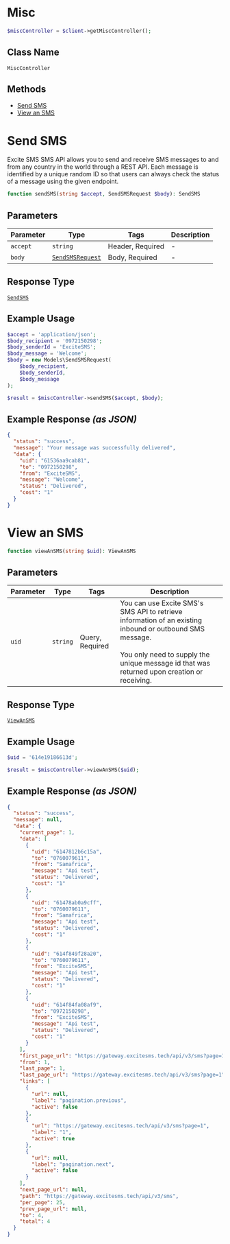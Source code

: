 # Misc

```php
$miscController = $client->getMiscController();
```

## Class Name

`MiscController`

## Methods

* [Send SMS](/doc/controllers/misc.md#send-sms)
* [View an SMS](/doc/controllers/misc.md#view-an-sms)


# Send SMS

Excite SMS SMS API allows you to send and receive SMS messages to and from any country in the world through a REST API. Each message is identified by a unique random ID so that users can always check the status of a message using the given endpoint.

```php
function sendSMS(string $accept, SendSMSRequest $body): SendSMS
```

## Parameters

| Parameter | Type | Tags | Description |
|  --- | --- | --- | --- |
| `accept` | `string` | Header, Required | - |
| `body` | [`SendSMSRequest`](/doc/models/send-sms-request.md) | Body, Required | - |

## Response Type

[`SendSMS`](/doc/models/send-sms.md)

## Example Usage

```php
$accept = 'application/json';
$body_recipient = '0972150298';
$body_senderId = 'ExciteSMS';
$body_message = 'Welcome';
$body = new Models\SendSMSRequest(
    $body_recipient,
    $body_senderId,
    $body_message
);

$result = $miscController->sendSMS($accept, $body);
```

## Example Response *(as JSON)*

```json
{
  "status": "success",
  "message": "Your message was successfully delivered",
  "data": {
    "uid": "61536aa9cab81",
    "to": "0972150298",
    "from": "ExciteSMS",
    "message": "Welcome",
    "status": "Delivered",
    "cost": "1"
  }
}
```


# View an SMS

```php
function viewAnSMS(string $uid): ViewAnSMS
```

## Parameters

| Parameter | Type | Tags | Description |
|  --- | --- | --- | --- |
| `uid` | `string` | Query, Required | You can use Excite SMS's SMS API to retrieve information of an existing inbound or outbound SMS message.<br><br>You only need to supply the unique message id that was returned upon creation or receiving. |

## Response Type

[`ViewAnSMS`](/doc/models/view-an-sms.md)

## Example Usage

```php
$uid = '614e19186613d';

$result = $miscController->viewAnSMS($uid);
```

## Example Response *(as JSON)*

```json
{
  "status": "success",
  "message": null,
  "data": {
    "current_page": 1,
    "data": [
      {
        "uid": "6147812b6c15a",
        "to": "0760079611",
        "from": "Samafrica",
        "message": "Api test",
        "status": "Delivered",
        "cost": "1"
      },
      {
        "uid": "61478ab0a9cff",
        "to": "0760079611",
        "from": "Samafrica",
        "message": "Api test",
        "status": "Delivered",
        "cost": "1"
      },
      {
        "uid": "614f849f28a20",
        "to": "0760079611",
        "from": "ExciteSMS",
        "message": "Api test",
        "status": "Delivered",
        "cost": "1"
      },
      {
        "uid": "614f84fa08af9",
        "to": "0972150298",
        "from": "ExciteSMS",
        "message": "Api test",
        "status": "Delivered",
        "cost": "1"
      }
    ],
    "first_page_url": "https://gateway.excitesms.tech/api/v3/sms?page=1",
    "from": 1,
    "last_page": 1,
    "last_page_url": "https://gateway.excitesms.tech/api/v3/sms?page=1",
    "links": [
      {
        "url": null,
        "label": "pagination.previous",
        "active": false
      },
      {
        "url": "https://gateway.excitesms.tech/api/v3/sms?page=1",
        "label": "1",
        "active": true
      },
      {
        "url": null,
        "label": "pagination.next",
        "active": false
      }
    ],
    "next_page_url": null,
    "path": "https://gateway.excitesms.tech/api/v3/sms",
    "per_page": 25,
    "prev_page_url": null,
    "to": 4,
    "total": 4
  }
}
```

